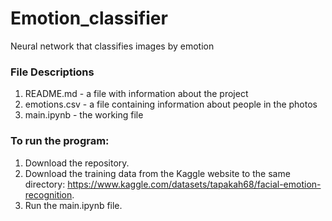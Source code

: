 # Emotion_classifier
Neural network that classifies images by emotion

### File Descriptions
1. README.md - a file with information about the project
2. emotions.csv - a file containing information about people in the photos
3. main.ipynb - the working file

### To run the program:
1. Download the repository.
2. Download the training data from the Kaggle website to the same directory: https://www.kaggle.com/datasets/tapakah68/facial-emotion-recognition.
3. Run the main.ipynb file.

